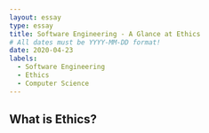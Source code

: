 ```yaml
---
layout: essay
type: essay
title: Software Engineering - A Glance at Ethics
# All dates must be YYYY-MM-DD format!
date: 2020-04-23
labels:
  - Software Engineering
  - Ethics
  - Computer Science
---
```


## What is Ethics?


